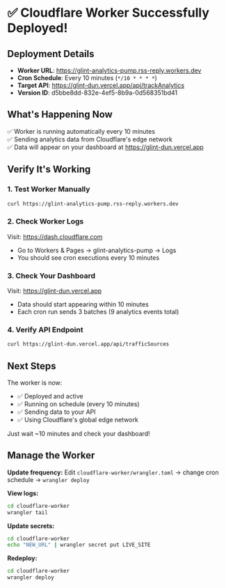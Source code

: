 # ✅ Cloudflare Worker Successfully Deployed!

## Deployment Details

- **Worker URL**: https://glint-analytics-pump.rss-reply.workers.dev
- **Cron Schedule**: Every 10 minutes (`*/10 * * * *`)
- **Target API**: https://glint-dun.vercel.app/api/trackAnalytics
- **Version ID**: d5bbe8dd-832e-4ef5-8b9a-0d568351bd41

## What's Happening Now

✅ Worker is running automatically every 10 minutes  
✅ Sending analytics data from Cloudflare's edge network  
✅ Data will appear on your dashboard at https://glint-dun.vercel.app  

## Verify It's Working

### 1. Test Worker Manually
```bash
curl https://glint-analytics-pump.rss-reply.workers.dev
```

### 2. Check Worker Logs
Visit: https://dash.cloudflare.com
- Go to Workers & Pages → glint-analytics-pump → Logs
- You should see cron executions every 10 minutes

### 3. Check Your Dashboard
Visit: https://glint-dun.vercel.app
- Data should start appearing within 10 minutes
- Each cron run sends 3 batches (9 analytics events total)

### 4. Verify API Endpoint
```bash
curl https://glint-dun.vercel.app/api/trafficSources
```

## Next Steps

The worker is now:
- ✅ Deployed and active
- ✅ Running on schedule (every 10 minutes)
- ✅ Sending data to your API
- ✅ Using Cloudflare's global edge network

Just wait ~10 minutes and check your dashboard!

## Manage the Worker

**Update frequency:**
Edit `cloudflare-worker/wrangler.toml` → change cron schedule → `wrangler deploy`

**View logs:**
```bash
cd cloudflare-worker
wrangler tail
```

**Update secrets:**
```bash
cd cloudflare-worker
echo "NEW_URL" | wrangler secret put LIVE_SITE
```

**Redeploy:**
```bash
cd cloudflare-worker
wrangler deploy
```

